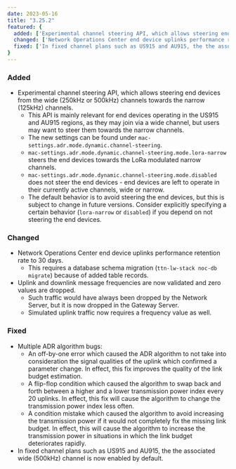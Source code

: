 ```yaml
---
date: 2023-05-16
title: "3.25.2"
featured: {
  added: ['Experimental channel steering API, which allows steering end devices from the wide (250kHz or 500kHz) channels towards the narrow (125kHz) channels.', 'This API is mainly relevant for end devices operating in the US915 and AU915 regions, as they may join via a wide channel, but users may want to steer them towards the narrow channels.'],
  changed: ['Network Operations Center end device uplinks performance retention rate to 30 days.'],
  fixed: ['In fixed channel plans such as US915 and AU915, the the associated wide (500kHz) channel is now enabled by default.']
}
---
```


### Added

- Experimental channel steering API, which allows steering end devices from the wide (250kHz or 500kHz) channels towards the narrow (125kHz) channels.
  - This API is mainly relevant for end devices operating in the US915 and AU915 regions, as they may join via a wide channel, but users may want to steer them towards the narrow channels.
  - The new settings can be found under `mac-settings.adr.mode.dynamic.channel-steering`.
  - `mac-settings.adr.mode.dynamic.channel-steering.mode.lora-narrow` steers the end devices towards the LoRa modulated narrow channels.
  - `mac-settings.adr.mode.dynamic.channel-steering.mode.disabled` does not steer the end devices - end devices are left to operate in their currently active channels, wide or narrow.
  - The default behavior is to avoid steering the end devices, but this is subject to change in future versions. Consider explicitly specifying a certain behavior (`lora-narrow` or `disabled`) if you depend on not steering the end devices.

### Changed

- Network Operations Center end device uplinks performance retention rate to 30 days.
  - This requires a database schema migration (`ttn-lw-stack noc-db migrate`) because of added table records.
- Uplink and downlink message frequencies are now validated and zero values are dropped.
  - Such traffic would have always been dropped by the Network Server, but it is now dropped in the Gateway Server.
  - Simulated uplink traffic now requires a frequency value as well.

### Fixed

- Multiple ADR algorithm bugs:
  - An off-by-one error which caused the ADR algorithm to not take into consideration the signal qualities of the uplink which confirmed a parameter change. In effect, this fix improves the quality of the link budget estimation.
  - A flip-flop condition which caused the algorithm to swap back and forth between a higher and a lower transmission power index every 20 uplinks. In effect, this fix will cause the algorithm to change the transmission power index less often.
  - A condition mistake which caused the algorithm to avoid increasing the transmission power if it would not completely fix the missing link budget. In effect, this will cause the algorithm to increase the transmission power in situations in which the link budget deteriorates rapidly.
- In fixed channel plans such as US915 and AU915, the the associated wide (500kHz) channel is now enabled by default.
